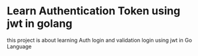 # Learn Authentication Token using jwt in golang
this project is about learning Auth login and validation login using jwt in Go Language
